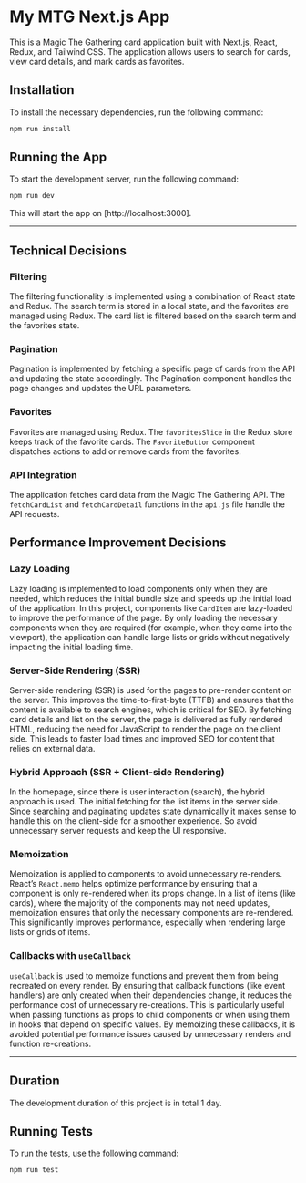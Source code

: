 # My MTG Next.js App

This is a Magic The Gathering card application built with Next.js, React, Redux, and Tailwind CSS. The application allows users to search for cards, view card details, and mark cards as favorites.

## Installation

To install the necessary dependencies, run the following command:

```bash
npm run install
```

## Running the App

To start the development server, run the following command:

```bash
npm run dev
```

This will start the app on [http://localhost:3000].

---

## Technical Decisions

### Filtering
The filtering functionality is implemented using a combination of React state and Redux. The search term is stored in a local state, and the favorites are managed using Redux. The card list is filtered based on the search term and the favorites state.

### Pagination
Pagination is implemented by fetching a specific page of cards from the API and updating the state accordingly. The Pagination component handles the page changes and updates the URL parameters.

### Favorites
Favorites are managed using Redux. The `favoritesSlice` in the Redux store keeps track of the favorite cards. The `FavoriteButton` component dispatches actions to add or remove cards from the favorites.

### API Integration
The application fetches card data from the Magic The Gathering API. The `fetchCardList` and `fetchCardDetail` functions in the `api.js` file handle the API requests.

## Performance Improvement Decisions

### Lazy Loading

Lazy loading is implemented to load components only when they are needed, which reduces the initial bundle size and speeds up the initial load of the application. In this project, components like `CardItem` are lazy-loaded to improve the performance of the page. By only loading the necessary components when they are required (for example, when they come into the viewport), the application can handle large lists or grids without negatively impacting the initial loading time.

### Server-Side Rendering (SSR)

Server-side rendering (SSR) is used for the pages to pre-render content on the server. This improves the time-to-first-byte (TTFB) and ensures that the content is available to search engines, which is critical for SEO. By fetching card details and list on the server, the page is delivered as fully rendered HTML, reducing the need for JavaScript to render the page on the client side. This leads to faster load times and improved SEO for content that relies on external data.

### Hybrid Approach (SSR + Client-side Rendering)
In the homepage, since there is user interaction (search), the hybrid approach is used. The initial fetching for the list items in the server side. Since searching and paginating updates state dynamically it makes sense to handle this on the client-side for a smoother experience. So avoid unnecessary server requests and keep the UI responsive.

### Memoization 

Memoization is applied to components to avoid unnecessary re-renders. React’s `React.memo` helps optimize performance by ensuring that a component is only re-rendered when its props change. In a list of items (like cards), where the majority of the components may not need updates, memoization ensures that only the necessary components are re-rendered. This significantly improves performance, especially when rendering large lists or grids of items.

### Callbacks with `useCallback`

`useCallback` is used to memoize functions and prevent them from being recreated on every render. By ensuring that callback functions (like event handlers) are only created when their dependencies change, it reduces the performance cost of unnecessary re-creations. This is particularly useful when passing functions as props to child components or when using them in hooks that depend on specific values. By memoizing these callbacks, it is avoided potential performance issues caused by unnecessary renders and function re-creations.

---

## Duration
The development duration of this project is in total 1 day.

## Running Tests

To run the tests, use the following command:

```bash
npm run test
```